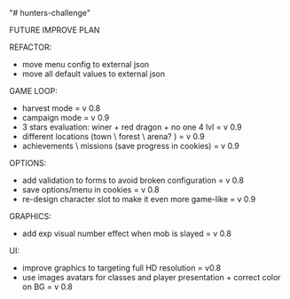 "# hunters-challenge" 

FUTURE IMPROVE PLAN

REFACTOR:
- move menu config to external json
- move all default values to external json

GAME LOOP:
- harvest mode = v 0.8
- campaign mode = v 0.9
- 3 stars evaluation: winer + red dragon + no one 4 lvl = v 0.9
- different locations (town \ forest \ arena? ) = v 0.9
- achievements \ missions (save progress in cookies) = v 0.9

OPTIONS:
- add validation to forms to avoid broken configuration = v 0.8
- save options/menu in cookies = v 0.8
- re-design character slot to make it even more game-like = v 0.9

GRAPHICS:
- add exp visual number effect when mob is slayed = v 0.8

UI:
- improve graphics to targeting full HD resolution = v0.8
- use images avatars for classes and player presentation + correct color on BG = v 0.8
